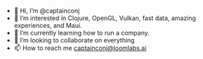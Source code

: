 - 👋 Hi, I’m @captainconj
- 👀 I’m interested in Clojure, OpenGL, Vulkan, fast data, amazing experiences, and Maui.
- 🌱 I’m currently learning how to run a company.
- 💞️ I’m looking to collaborate on everything
- 📫 How to reach me captainconj@loomlabs.ai

<!---
captainconj/captainconj is a ✨ special ✨ repository because its `README.md` (this file) appears on your GitHub profile.
You can click the Preview link to take a look at your changes.
--->
